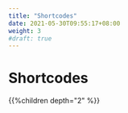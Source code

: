 ```yaml
---
title: "Shortcodes"
date: 2021-05-30T09:55:17+08:00
weight: 3
#draft: true
---
```



# Shortcodes

{{%children  depth="2" %}}